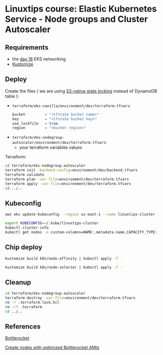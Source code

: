 # Linuxtips course: Elastic Kubernetes Service - Node groups and Cluster Autoscaler

## Requirements

* the [day 18](../day18/README.md) EKS networking
* [Kustomize](https://kustomize.io/)

## Deploy

Create the files ( we are using [S3-native state locking](https://github.com/hashicorp/terraform/pull/35661) instead of DynamoDB table ):
* `terraform/eks-vanilla/environment/dev/terraform.tfvars`:
  ```tf
  bucket         = "<tfstate bucket name>"
  key            = "<tfstate bucket key>"
  use_lockfile   = true
  region         = "<bucket region>"
  ```
* `terraform/eks-nodegroup-autoscaler/environment/dev/terraform.tfvars`:
  * your terraform variables values

Terraform:

```bash
cd terraform/eks-nodegroup-autoscaler
terraform init -backend-config=environment/dev/backend.tfvars
terraform validate
terraform plan -var-file=environment/dev/terraform.tfvars
terraform apply -var-file=environment/dev/terraform.tfvars
cd ../..
```

## Kubeconfig

```bash
aws eks update-kubeconfig --region us-east-1 --name linuxtips-cluster --kubeconfig ~/.kube/linuxtips-cluster --alias linuxtips-cluster

export KUBECONFIG=~/.kube/linuxtips-cluster
kubectl cluster-info 
kubectl get nodes -o custom-columns=NAME:.metadata.name,CAPACITY_TYPE:.metadata.labels.capacity/type,ARCH:.metadata.labels.capacity/arch,OS::.metadata.labels.capacity/os
```

## Chip deploy

```bash
kustomize build k8s/node-affinity | kubectl apply -f -

kustomize build k8s/node-selector | kubectl apply -f -
```

## Cleanup

```bash
cd terraform/eks-nodegroup-autoscaler
terraform destroy -var-file=environment/dev/terraform.tfvars
rm -r .terraform.lock.hcl 
rm -rf .terraform
cd ../..
```

## References

[Bottlerocket](https://bottlerocket.dev/)

[Create nodes with optimized Bottlerocket AMIs](https://docs.aws.amazon.com/eks/latest/userguide/eks-optimized-ami-bottlerocket.html)

